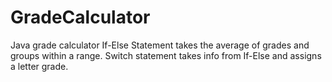 # GradeCalculator
Java grade calculator
If-Else Statement takes the average of grades and groups within a range.
Switch statement takes info from If-Else and assigns a letter grade.
